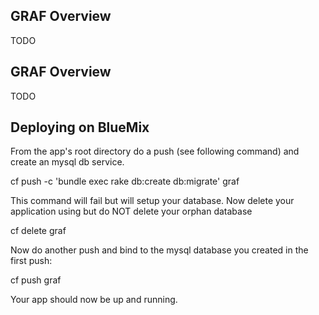 ## GRAF Overview
TODO

## GRAF Overview
TODO

## Deploying on BlueMix
From the app's root directory do a push (see following command) and create an mysql db service.

   cf push -c 'bundle exec rake db:create db:migrate' graf

This command will fail but will setup your database.  Now delete your application using but do NOT delete your orphan database

   cf delete graf

Now do another push and bind to the mysql database you created in the first push:

   cf push graf

Your app should now be up and running. 